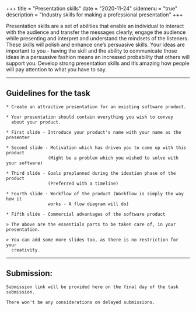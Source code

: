+++
title = "Presentation skills"
date = "2020-11-24"
sidemenu = "true"
description = "Industry skills for making a professional presentation"
+++

Presentation skills are a set of abilities that enable an individual to interact with the audience and transfer the messages clearly, engage the audience while presenting and interpret and understand the mindsets of the listeners. These skills will polish and enhance one’s persuasive skills. Your ideas are important to you - having the skill and the ability to communicate those ideas in a persuasive fashion means an increased probability that others will support you. Develop strong presentation skills and it’s amazing how people will pay attention to what you have to say.

------
## Guidelines for the task

```
* Create an attractive presentation for an existing software product.  

* Your presentation should contain everything you wish to convey  
  about your product.  

* First slide - Introduce your product's name with your name as the presenter  

* Second slide - Motivation which has driven you to come up with this product  
                (Might be a problem which you wished to solve with your software)  

* Third slide - Goals preplanned during the ideation phase of the product   
                (Preferred with a timeline)  

* Fourth slide - Workflow of the product (Workflow is simply the way how it  
                works - A flow diagram will do)  

* Fifth slide - Commercial advantages of the software product  

> The above are the essentials parts to be taken care of, in your presentation.  

> You can add some more slides too, as there is no restriction for your  
  creativity.  
```
------

## Submission:

``````
Submission link will be provided here on the final day of the task submission.  

There won't be any considerations on delayed submissions.  
``````
<!--**Submission:** ==>[Submission Form](https://docs.google.com/forms/d/e/1FAIpQLSddwGyolHqQ1oDw4b022tgWUdSdNM9Rb2L-1QUBGooRS-IolQ/viewform?usp=sf_link)<==-->




